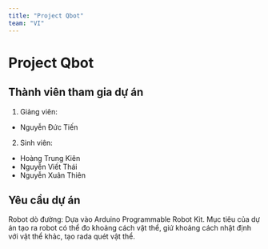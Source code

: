 ```yaml
---
title: "Project Qbot"
team: "VI"
---
```

# Project Qbot

## Thành viên tham gia dự án
1. Giảng viên: 
- Nguyễn Đức Tiến
2. Sinh viên:
- Hoàng Trung Kiên
- Nguyễn Viết Thái
- Nguyễn Xuân Thiên

## Yêu cầu dự án
Robot dò đường: Dựa vào Arduino Programmable Robot Kit. Mục tiêu của dự án tạo ra robot có thể đo khoảng cách vật thể, giứ khoảng cách nhật định với vật thể khảc, tạo rada quét vật thể.
